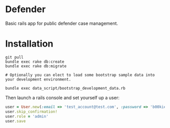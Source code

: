 Defender
================

Basic rails app for public defender case management.

# Installation

```
git pull
bundle exec rake db:create
bundle exec rake db:migrate

# Optionally you can elect to load some bootstrap sample data into your development environment.

bundle exec data_script/bootstrap_development_data.rb
```

Then launch a rails console and set yourself up a user:
```ruby
user = User.new(:email => 'test_account@test.com', :password => 'b00kies1999')
user.skip_confirmation!
user.role = 'admin'
user.save
```
